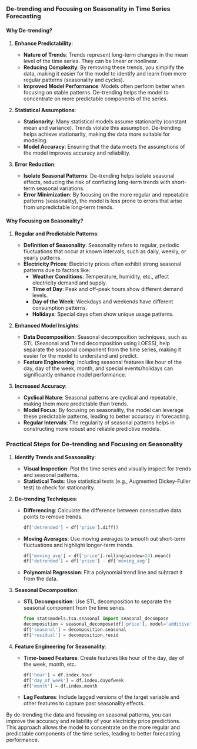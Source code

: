 ### De-trending and Focusing on Seasonality in Time Series Forecasting

#### Why De-trending?

1. **Enhance Predictability**:
   - **Nature of Trends**: Trends represent long-term changes in the mean level of the time series. They can be linear or nonlinear.
   - **Reducing Complexity**: By removing these trends, you simplify the data, making it easier for the model to identify and learn from more regular patterns (seasonality and cycles).
   - **Improved Model Performance**: Models often perform better when focusing on stable patterns. De-trending helps the model to concentrate on more predictable components of the series.

2. **Statistical Assumptions**:
   - **Stationarity**: Many statistical models assume stationarity (constant mean and variance). Trends violate this assumption. De-trending helps achieve stationarity, making the data more suitable for modeling.
   - **Model Accuracy**: Ensuring that the data meets the assumptions of the model improves accuracy and reliability.

3. **Error Reduction**:
   - **Isolate Seasonal Patterns**: De-trending helps isolate seasonal effects, reducing the risk of conflating long-term trends with short-term seasonal variations.
   - **Error Minimization**: By focusing on the more regular and repeatable patterns (seasonality), the model is less prone to errors that arise from unpredictable long-term trends.

#### Why Focusing on Seasonality?

1. **Regular and Predictable Patterns**:
   - **Definition of Seasonality**: Seasonality refers to regular, periodic fluctuations that occur at known intervals, such as daily, weekly, or yearly patterns.
   - **Electricity Prices**: Electricity prices often exhibit strong seasonal patterns due to factors like:
     - **Weather Conditions**: Temperature, humidity, etc., affect electricity demand and supply.
     - **Time of Day**: Peak and off-peak hours show different demand levels.
     - **Day of the Week**: Weekdays and weekends have different consumption patterns.
     - **Holidays**: Special days often show unique usage patterns.

2. **Enhanced Model Insights**:
   - **Data Decomposition**: Seasonal decomposition techniques, such as STL (Seasonal and Trend decomposition using LOESS), help separate the seasonal component from the time series, making it easier for the model to understand and predict.
   - **Feature Engineering**: Including seasonal features like hour of the day, day of the week, month, and special events/holidays can significantly enhance model performance.

3. **Increased Accuracy**:
   - **Cyclical Nature**: Seasonal patterns are cyclical and repeatable, making them more predictable than trends.
   - **Model Focus**: By focusing on seasonality, the model can leverage these predictable patterns, leading to better accuracy in forecasting.
   - **Regular Intervals**: The regularity of seasonal patterns helps in constructing more robust and reliable predictive models.

### Practical Steps for De-trending and Focusing on Seasonality

1. **Identify Trends and Seasonality**:
   - **Visual Inspection**: Plot the time series and visually inspect for trends and seasonal patterns.
   - **Statistical Tests**: Use statistical tests (e.g., Augmented Dickey-Fuller test) to check for stationarity.

2. **De-trending Techniques**:
   - **Differencing**: Calculate the difference between consecutive data points to remove trends.
     ```python
     df['detrended'] = df['price'].diff()
     ```
   - **Moving Averages**: Use moving averages to smooth out short-term fluctuations and highlight longer-term trends.
     ```python
     df['moving_avg'] = df['price'].rolling(window=24).mean()
     df['detrended'] = df['price'] - df['moving_avg']
     ```
   - **Polynomial Regression**: Fit a polynomial trend line and subtract it from the data.

3. **Seasonal Decomposition**:
   - **STL Decomposition**: Use STL decomposition to separate the seasonal component from the time series.
     ```python
     from statsmodels.tsa.seasonal import seasonal_decompose
     decomposition = seasonal_decompose(df['price'], model='additive', period=24)
     df['seasonal'] = decomposition.seasonal
     df['residual'] = decomposition.resid
     ```

4. **Feature Engineering for Seasonality**:
   - **Time-based Features**: Create features like hour of the day, day of the week, month, etc.
     ```python
     df['hour'] = df.index.hour
     df['day_of_week'] = df.index.dayofweek
     df['month'] = df.index.month
     ```
   - **Lag Features**: Include lagged versions of the target variable and other features to capture past seasonality effects.

By de-trending the data and focusing on seasonal patterns, you can improve the accuracy and reliability of your electricity price predictions. This approach allows the model to concentrate on the more regular and predictable components of the time series, leading to better forecasting performance.
